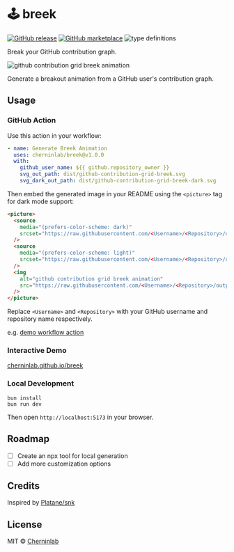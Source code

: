 # 🕹️ breek

[![GitHub release](https://img.shields.io/github/release/cherninlab/breek.svg?style=flat-square)](https://github.com/cherninlab/breek/releases/latest)
[![GitHub marketplace](https://img.shields.io/badge/marketplace-breek-blue?logo=github&style=flat-square)](https://github.com/marketplace/actions/generate-breakout-game-from-github-contribution-grid)
![type definitions](https://img.shields.io/npm/types/typescript?style=flat-square)

Break your GitHub contribution graph.

<picture>
  <source
    media="(prefers-color-scheme: dark)"
    srcset="https://raw.githubusercontent.com/cherninlab/cherninlab/output/github-contribution-grid-breek-dark.svg"
  />
  <source
    media="(prefers-color-scheme: light)"
    srcset="https://raw.githubusercontent.com/cherninlab/cherninlab/output/github-contribution-grid-breek.svg"
  />
  <img
    alt="github contribution grid breek animation"
    src="https://raw.githubusercontent.com/cherninlab/breek/output/github-contribution-grid-breek.svg"
  />
</picture>

Generate a breakout animation from a GitHub user's contribution graph.

## Usage

### GitHub Action

Use this action in your workflow:

```yaml
- name: Generate Breek Animation
  uses: cherninlab/breek@v1.0.0
  with:
    github_user_name: ${{ github.repository_owner }}
    svg_out_path: dist/github-contribution-grid-breek.svg
    svg_dark_out_path: dist/github-contribution-grid-breek-dark.svg
```

Then embed the generated image in your README using the `<picture>` tag for dark mode support:

```html
<picture>
  <source
    media="(prefers-color-scheme: dark)"
    srcset="https://raw.githubusercontent.com/<Username>/<Repository>/output/github-contribution-grid-breek-dark.svg"
  />
  <source
    media="(prefers-color-scheme: light)"
    srcset="https://raw.githubusercontent.com/<Username>/<Repository>/output/github-contribution-grid-breek.svg"
  />
  <img
    alt="github contribution grid breek animation"
    src="https://raw.githubusercontent.com/<Username>/<Repository>/output/github-contribution-grid-breek.svg"
  />
</picture>
```

Replace `<Username>` and `<Repository>` with your GitHub username and repository name respectively.

e.g. [demo workflow action](https://github.com/cherninlab/cherninlab/blob/main/.github/workflows/main.yml)
### Interactive Demo

[cherninlab.github.io/breek](https://cherninlab.github.io/breek/)

### Local Development

```
bun install
bun run dev
```

Then open `http://localhost:5173` in your browser.

## Roadmap

- [ ] Create an npx tool for local generation
- [ ] Add more customization options

## Credits

Inspired by [Platane/snk](https://github.com/Platane/snk)

## License

MIT © [Cherninlab](https://github.com/Cherninlab)
